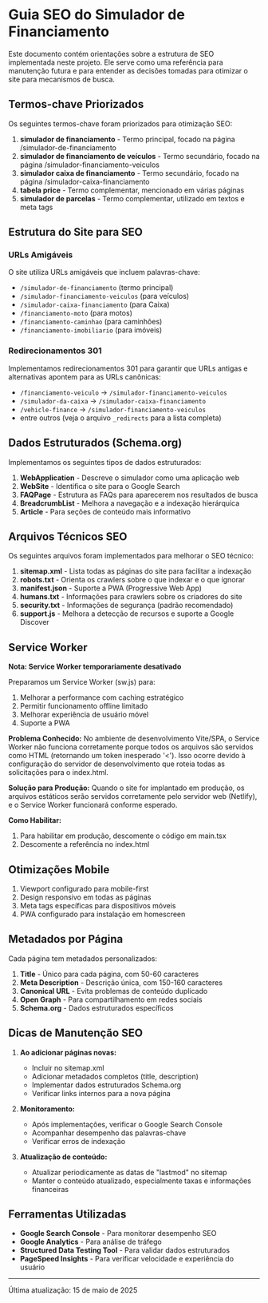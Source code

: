 # Guia SEO do Simulador de Financiamento

Este documento contém orientações sobre a estrutura de SEO implementada neste projeto. Ele serve como uma referência para manutenção futura e para entender as decisões tomadas para otimizar o site para mecanismos de busca.

## Termos-chave Priorizados

Os seguintes termos-chave foram priorizados para otimização SEO:

1. **simulador de financiamento** - Termo principal, focado na página /simulador-de-financiamento
2. **simulador de financiamento de veículos** - Termo secundário, focado na página /simulador-financiamento-veiculos
3. **simulador caixa de financiamento** - Termo secundário, focado na página /simulador-caixa-financiamento
4. **tabela price** - Termo complementar, mencionado em várias páginas
5. **simulador de parcelas** - Termo complementar, utilizado em textos e meta tags

## Estrutura do Site para SEO

### URLs Amigáveis

O site utiliza URLs amigáveis que incluem palavras-chave:

- `/simulador-de-financiamento` (termo principal)
- `/simulador-financiamento-veiculos` (para veículos)
- `/simulador-caixa-financiamento` (para Caixa)
- `/financiamento-moto` (para motos)
- `/financiamento-caminhao` (para caminhões)
- `/financiamento-imobiliario` (para imóveis)

### Redirecionamentos 301

Implementamos redirecionamentos 301 para garantir que URLs antigas e alternativas apontem para as URLs canônicas:

- `/financiamento-veiculo` → `/simulador-financiamento-veiculos`
- `/simulador-da-caixa` → `/simulador-caixa-financiamento`
- `/vehicle-finance` → `/simulador-financiamento-veiculos`
- entre outros (veja o arquivo `_redirects` para a lista completa)

## Dados Estruturados (Schema.org)

Implementamos os seguintes tipos de dados estruturados:

1. **WebApplication** - Descreve o simulador como uma aplicação web
2. **WebSite** - Identifica o site para o Google Search
3. **FAQPage** - Estrutura as FAQs para aparecerem nos resultados de busca
4. **BreadcrumbList** - Melhora a navegação e a indexação hierárquica
5. **Article** - Para seções de conteúdo mais informativo

## Arquivos Técnicos SEO

Os seguintes arquivos foram implementados para melhorar o SEO técnico:

1. **sitemap.xml** - Lista todas as páginas do site para facilitar a indexação
2. **robots.txt** - Orienta os crawlers sobre o que indexar e o que ignorar
3. **manifest.json** - Suporte a PWA (Progressive Web App)
4. **humans.txt** - Informações para crawlers sobre os criadores do site
5. **security.txt** - Informações de segurança (padrão recomendado)
6. **support.js** - Melhora a detecção de recursos e suporte a Google Discover

## Service Worker

**Nota: Service Worker temporariamente desativado**  

Preparamos um Service Worker (sw.js) para:

1. Melhorar a performance com caching estratégico
2. Permitir funcionamento offline limitado
3. Melhorar experiência de usuário móvel
4. Suporte a PWA

**Problema Conhecido:** No ambiente de desenvolvimento Vite/SPA, o Service Worker não funciona corretamente porque todos os arquivos são servidos como HTML (retornando um token inesperado '<'). Isso ocorre devido à configuração do servidor de desenvolvimento que roteia todas as solicitações para o index.html.

**Solução para Produção:** Quando o site for implantado em produção, os arquivos estáticos serão servidos corretamente pelo servidor web (Netlify), e o Service Worker funcionará conforme esperado.

**Como Habilitar:**
1. Para habilitar em produção, descomente o código em main.tsx
2. Descomente a referência no index.html

## Otimizações Mobile

1. Viewport configurado para mobile-first
2. Design responsivo em todas as páginas
3. Meta tags específicas para dispositivos móveis
4. PWA configurado para instalação em homescreen

## Metadados por Página

Cada página tem metadados personalizados:

1. **Title** - Único para cada página, com 50-60 caracteres
2. **Meta Description** - Descrição única, com 150-160 caracteres
3. **Canonical URL** - Evita problemas de conteúdo duplicado
4. **Open Graph** - Para compartilhamento em redes sociais
5. **Schema.org** - Dados estruturados específicos

## Dicas de Manutenção SEO

1. **Ao adicionar páginas novas:**
   - Incluir no sitemap.xml
   - Adicionar metadados completos (title, description)
   - Implementar dados estruturados Schema.org
   - Verificar links internos para a nova página

2. **Monitoramento:**
   - Após implementações, verificar o Google Search Console
   - Acompanhar desempenho das palavras-chave
   - Verificar erros de indexação

3. **Atualização de conteúdo:**
   - Atualizar periodicamente as datas de "lastmod" no sitemap
   - Manter o conteúdo atualizado, especialmente taxas e informações financeiras

## Ferramentas Utilizadas

- **Google Search Console** - Para monitorar desempenho SEO
- **Google Analytics** - Para análise de tráfego
- **Structured Data Testing Tool** - Para validar dados estruturados
- **PageSpeed Insights** - Para verificar velocidade e experiência do usuário

---

Última atualização: 15 de maio de 2025